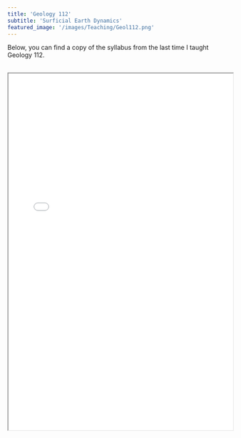 ```yaml
---
title: 'Geology 112'
subtitle: 'Surficial Earth Dynamics'
featured_image: '/images/Teaching/Geol112.png'
---
```

Below, you can find a copy of the syllabus from the last time I taught Geology 112.
<br><br>
<iframe src="/pdfs/Geol112_Syllabus_202223.pdf" width="100%" height="800px">
    This browser does not support PDFs. Please download the PDF to view it: <a href="/pdfs/Geol112_Syllabus_202223.pdf">Download PDF</a>.
</iframe>
